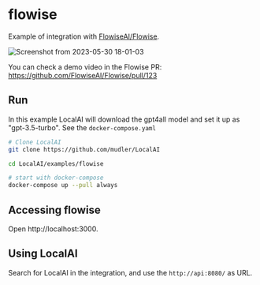 # flowise

Example of integration with [FlowiseAI/Flowise](https://github.com/FlowiseAI/Flowise).

![Screenshot from 2023-05-30 18-01-03](https://github.com/mudler/LocalAI/assets/2420543/02458782-0549-4131-971c-95ee56ec1af8)

You can check a demo video in the Flowise PR: https://github.com/FlowiseAI/Flowise/pull/123

## Run

In this example LocalAI will download the gpt4all model and set it up as "gpt-3.5-turbo". See the `docker-compose.yaml`
```bash
# Clone LocalAI
git clone https://github.com/mudler/LocalAI

cd LocalAI/examples/flowise

# start with docker-compose
docker-compose up --pull always

```

## Accessing flowise

Open http://localhost:3000.

## Using LocalAI

Search for LocalAI in the integration, and use the `http://api:8080/` as URL.

